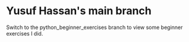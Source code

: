 # Yusuf Hassan's main branch

Switch to the python_beginner_exercises branch to view some beginner exercises I did. 
